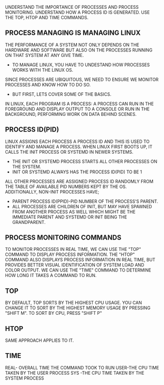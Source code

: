 UNDERSTAND THE IMPORTANCE OF PROCESSES AND PROCESS MONITORING.
UNDERSTAND HOW  A PROCESS ID IS GENERATED.
USE THE TOP, HTOP AND TIME COMMANDS.

PROCESS MANAGING IS MANAGING LINUX
--
THE PERFORMANCE OF A SYSTEM NOT ONLY DEPENDS ON THE HARDWARE AND SOFTWARE BUT ALSO ON THE PROCESSES RUNNING ON THAT SYSTEM AT ANY GIVE TIME.
- TO MANAGE LINUX, YOU HAVE TO UNDESTAND HOW PROCESSES WORKS WITH THE LINUX OS.

SINCE PROCESSES ARE UBIQUITOUS, WE NEED TO ENSURE WE MONITOR PROCESSES AND KNOW HOW TO DO SO.
- BUT FIRST, LETS COVER SOME OF THE BASICS.

IN LINUX, EACH PROGRAM IS A PROCESS: A PROCESS CAN RUN IN THE FOREGROUND AND DISPLAY OUTPUT TO A CONSOLE OR RUN IN THE BACKGROUND, PERFORMING WORK ON DATA BEHIND SCENES.

PROCESS ID(PID)
--
LINUX ASSIGNS EACH PROCESS A PROCESS ID AND THIS IS USED TO IDENTIFY AND MANAGE A PROCESS.
WHEN LINUX FIRST BOOTS UP, IT CALLS THE INIT PROCESS OR SYSTEMD IN NEWER SYSTEMS.
- THE INIT OR SYSTEMD PROCESS STARTS ALL OTHER PROCESSES ON THE SYSTEM.
- INIT OR SYSTEMD ALWAYS HAS THE PROCESS ID(PID) TO BE 1

ALL OTHER PROCESSES ARE ASSIGNED PROCESS ID RANDOMLY FROM THE TABLE OF AVAILABLE PID NUMBERS KEPT BY THE OS. ADDITIONALLY, NON-INIT PROCESSES HAVE;
- PARENT PROCESS ID(PPID)-PID NUMBER OF THE PROCESS'S PARENT.
- ALL PROCESSES ARE CHILDREN OF INIT, BUT MAY HAVE SPAWNED FROM ANOTHER PROCESS AS WELL WHICH MIGHT BE THE IMMEDIATE PARENT AND SYSTEMD OR INIT BEING THE GRANDPARENT.

PROCESS MONITORING COMMANDS
--
TO MONITOR PROCESSES IN REAL TIME, WE CAN USE THE "TOP" COMMAND TO DISPLAY PROCESS INFORMATION.
THE "HTOP" COMMAND ALSO DISPLAYS PROCESS INFORMATION IN REAL TIME, BUT PROVIDES BETTER VISUAL IDENTIFICATION OF SYSTEM LOAD AND COLOR OUTPUT.
WE CAN USE THE "TIME" COMMAND TO  DETERMINE HOW LONG IT TAKES A COMMAND TO RUN.

TOP
--
BY DEFAULT, TOP SORTS BY THE HIGHEST CPU USAGE. YOU CAN CHANGE IT TO SORT BY THE HIGHEST MEMORY USAGE BY PRESSING "SHIFT M". TO SORT BY CPU, PRESS "SHIFT P"

HTOP
--
SAME APPROACH APPLIES TO IT.

TIME
--
REAL- OVERALL TIME THE COMMAND TOOK TO RUN
USER-THE CPU TIME TAKEN BY THE USER PROCESS
SYS -THE CPU TIME TAKEN BY THE SYSTEM PROCESS